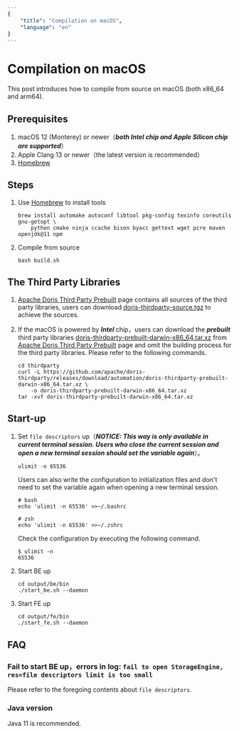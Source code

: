```yaml
---
{
    "title": "Compilation on macOS",
    "language": "en"
}
---
```


<!--
Licensed to the Apache Software Foundation (ASF) under one
or more contributor license agreements.  See the NOTICE file
distributed with this work for additional information
regarding copyright ownership.  The ASF licenses this file
to you under the Apache License, Version 2.0 (the
"License"); you may not use this file except in compliance
with the License.  You may obtain a copy of the License at

  http://www.apache.org/licenses/LICENSE-2.0

Unless required by applicable law or agreed to in writing,
software distributed under the License is distributed on an
"AS IS" BASIS, WITHOUT WARRANTIES OR CONDITIONS OF ANY
KIND, either express or implied.  See the License for the
specific language governing permissions and limitations
under the License.
-->

# Compilation on macOS

This post introduces how to compile from source on macOS (both x86_64 and arm64).

## Prerequisites

1. macOS 12 (Monterey) or newer（_**both Intel chip and Apple Silicon chip are supported**_）
2. Apple Clang 13 or newer（the latest version is recommended）
3. [Homebrew](https://brew.sh/)

## Steps

1. Use [Homebrew](https://brew.sh/) to install tools
    ```shell
    brew install automake autoconf libtool pkg-config texinfo coreutils gnu-getopt \
        python cmake ninja ccache bison byacc gettext wget pcre maven openjdk@11 npm
    ```

2. Compile from source
    ```shell
    bash build.sh
    ```

## The Third Party Libraries

1. [Apache Doris Third Party Prebuilt](https://github.com/apache/doris-thirdparty/releases/tag/automation) page contains all sources of the third party libraries, users can download [doris-thirdparty-source.tgz](https://github.com/apache/doris-thirdparty/releases/download/automation/doris-thirdparty-source.tgz) to achieve the sources.

2. If the macOS is powered by _**Intel**_ chip，users can download the _**prebuilt**_ third party libraries [doris-thirdparty-prebuilt-darwin-x86_64.tar.xz](https://github.com/apache/doris-thirdparty/releases/download/automation/doris-thirdparty-prebuilt-darwin-x86_64.tar.xz) from [Apache Doris Third Party Prebuilt](https://github.com/apache/doris-thirdparty/releases/tag/automation) page and omit the building process for the third party libraries. Please refer to the following commands.
    ```shell
    cd thirdparty
    curl -L https://github.com/apache/doris-thirdparty/releases/download/automation/doris-thirdparty-prebuilt-darwin-x86_64.tar.xz \
        -o doris-thirdparty-prebuilt-darwin-x86_64.tar.xz
    tar -xvf doris-thirdparty-prebuilt-darwin-x86_64.tar.xz
    ```

## Start-up

1. Set `file descriptors` up（_**NOTICE: This way is only available in current terminal session. Users who close the current session and open a new terminal session should set the variable again**_）。
    ```shell
    ulimit -n 65536
    ```
    Users can also write the configuration to initialization files and don't need to set the variable again when opening a new terminal session.
    ```shell
    # bash
    echo 'ulimit -n 65536' >>~/.bashrc
    
    # zsh
    echo 'ulimit -n 65536' >>~/.zshrc
    ```
    Check the configuration by executing the following command.
    ```shell
    $ ulimit -n
    65536
    ```

2. Start BE up
    ```shell
    cd output/be/bin
    ./start_be.sh --daemon
    ```

3. Start FE up
    ```shell
    cd output/fe/bin
    ./start_fe.sh --daemon
    ```

## FAQ

### Fail to start BE up，errors in log: `fail to open StorageEngine, res=file descriptors limit is too small`
Please refer to the foregoing contents about `file descriptors`.

### Java version
Java 11 is recommended.
